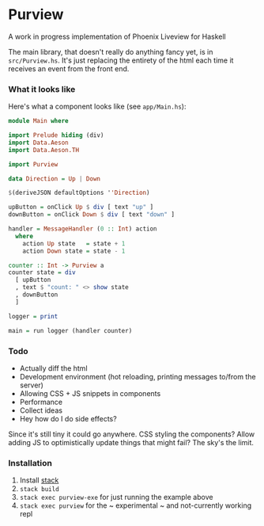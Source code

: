 # Purview

A work in progress implementation of Phoenix Liveview for Haskell

The main library, that doesn't really do anything fancy yet, is in `src/Purview.hs`.  It's just replacing the entirety of the html each time it receives an event from the front end.

### What it looks like

Here's what a component looks like (see `app/Main.hs`):

```haskell
module Main where

import Prelude hiding (div)
import Data.Aeson
import Data.Aeson.TH

import Purview

data Direction = Up | Down

$(deriveJSON defaultOptions ''Direction)

upButton = onClick Up $ div [ text "up" ]
downButton = onClick Down $ div [ text "down" ]

handler = MessageHandler (0 :: Int) action
  where
    action Up state   = state + 1
    action Down state = state - 1

counter :: Int -> Purview a
counter state = div
  [ upButton
  , text $ "count: " <> show state
  , downButton
  ]

logger = print

main = run logger (handler counter)
```

### Todo
* Actually diff the html 
* Development environment (hot reloading, printing messages to/from the server)
* Allowing CSS + JS snippets in components
* Performance
* Collect ideas
* Hey how do I do side effects?

Since it's still tiny it could go anywhere.  CSS styling the components?  Allow adding JS to optimistically update things that might fail?  The sky's the limit.

### Installation

1. Install [stack](https://docs.haskellstack.org/en/stable/README/)
2. `stack build`
3. `stack exec purview-exe` for just running the example above
4. `stack exec purview` for the ~ experimental ~ and not-currently working repl
